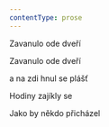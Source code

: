 ```yaml
---
contentType: prose
---
```


Zavanulo ode dveří

Zavanulo ode dveří

a na zdi hnul se plášť

Hodiny zajíkly se

Jako by někdo přicházel
